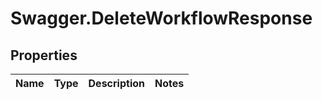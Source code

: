 # Swagger.DeleteWorkflowResponse

## Properties
Name | Type | Description | Notes
------------ | ------------- | ------------- | -------------


